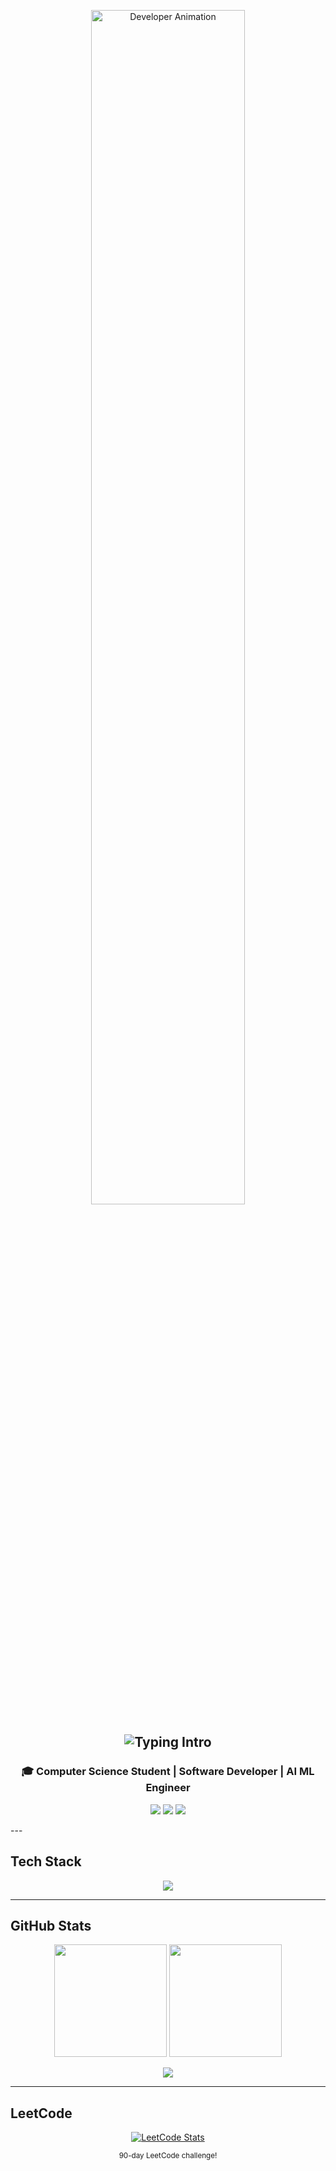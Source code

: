 <p align="center">
  <img src="https://user-images.githubusercontent.com/74038190/212745723-c7c386dc-108c-4a50-9c76-0f90afb2c0fa.gif" alt="Developer Animation" width="70%" />
</p>

<h2 align="center">
  <img src="https://readme-typing-svg.herokuapp.com?font=Poppins&size=34&duration=3000&pause=1000&color=FFFFFF&center=true&vCenter=true&width=650&lines=Hi%2C+I'm+Yadhu+Krishna+P" alt="Typing Intro" />
</h2>

<h3 align="center">
  🎓 Computer Science Student | Software Developer | AI ML Engineer
</h3>

<p align="center">
  <a href="https://linkedin.com/in/yaadhuu"><img src="https://img.shields.io/badge/LinkedIn-0077B5?style=for-the-badge&logo=linkedin" /></a>
  <a href="mailto:yeadhukrishna.p@gmail.com"><img src="https://img.shields.io/badge/Email-D14836?style=for-the-badge&logo=gmail" /></a>
  <a href="https://github.com/yaadhuu"><img src="https://img.shields.io/badge/GitHub-181717?style=for-the-badge&logo=github" /></a>
</p>
---

## Tech Stack
<p align="center">
  <img src="https://skillicons.dev/icons?i=python,java,cpp,javascript,typescript,react,nextjs,nodejs,express,git,github,docker,linux,mysql,mongodb,postgres,tensorflow,pytorch,flask&theme=dark" />
</p>

---

## GitHub Stats
<p align="center">
  <img src="https://github-readme-stats.vercel.app/api?username=yaadhuu&show_icons=true&theme=radical" height="180" />
  <img src="https://github-readme-streak-stats.herokuapp.com/?user=yaadhuu&theme=radical" height="180" />
</p>

<p align="center">
  <img src="https://github-readme-activity-graph.vercel.app/graph?username=yaadhuu&theme=tokyo-night&area=true" />
</p>


---

##  LeetCode
<p align="center">
  <a href="https://leetcode.com/yaadhuu">
    <img src="https://leetcard.jacoblin.cool/yaadhuu?theme=dark&font=Fira%20Code&ext=heatmap&border=0&radius=8" alt="LeetCode Stats" />
  </a>
</p>

<p align="center"><sub>90-day LeetCode challenge!</sub></p>

